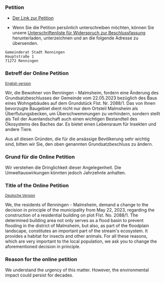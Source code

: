 ### Petition

- [Der Link zur Petition](https://www.openpetition.de/petition/online/bau-eines-wohngebaeudes-im-auengebiet-malmsheim) 

- Wenn Sie die Petition persönlich unterschreiben möchten, können Sie unsere [Unterschriftenliste für Widerspruch zur Beschlussfassung](res/Widerspruch_Beschlussfassung_20881.pdf) herunterladen, unterzeichnen und an die folgende Adresse zu übersenden. 
 
```
Gemeinderat Stadt Renningen
Hauptstraße 1
71272 Renningen
```


### Betreff der Online Petition

<small>[English version](#title-of-the-online-petition)</small>

Wir, die Bewohner von Renningen - Malmsheim, fordern eine Änderung des Grundsatzbeschlusses der Gemeinde vom 22.05.2023 bezüglich des Baus eines Wohngebäudes auf dem Grundstück Flst. Nr. 2088/1. Das von Ihnen bevorzugte Baugebiet dient nicht nur dem Ortsteil Malmsheim als Überflutungsbecken, um Überschwemmungen zu verhindern, sondern stellt als Teil der Auenlandschaft auch einen wichtigen Bestandteil des Ökosystems des Baches dar. Es bietet einen Lebensraum für Insekten und andere Tiere.

Aus all diesen Gründen, die für die ansässige Bevölkerung sehr wichtig sind, bitten wir Sie, den oben genannten Grundsatzbeschluss zu ändern.

### Grund für die Online Petition

Wir verstehen die Dringlichkeit dieser Angelegenheit. Die Umweltauswirkungen könnten jedoch Jahrzehnte anhalten.


### Title of the Online Petition

<small>[Deutsche Version](#betreff-der-online-petition)</small>

We, the residents of Renningen - Malmsheim, demand a change to the decision in principle of the municipality from May 22, 2023, regarding the construction of a residential building on plot Flst. No. 2088/1. The determined building area not only serves as a flood basin to prevent flooding in the district of Malmsheim, but also, as part of the floodplain landscape, constitutes an important part of the stream's ecosystem. It provides a habitat for insects and other animals. For all these reasons, which are very important to the local population, we ask you to change the aforementioned decision in principle.

### Reason for the online petition
We understand the urgency of this matter. However, the environmental impact could persist for decades.





